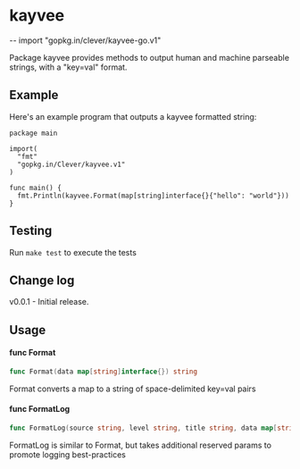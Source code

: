 # kayvee
--
    import "gopkg.in/clever/kayvee-go.v1"

Package kayvee provides methods to output human and machine parseable strings,
with a "key=val" format.

## Example

Here's an example program that outputs a kayvee formatted string:

    package main

    import(
      "fmt"
      "gopkg.in/Clever/kayvee.v1"
    )

    func main() {
      fmt.Println(kayvee.Format(map[string]interface{}{"hello": "world"}))
    }

## Testing


Run `make test` to execute the tests

## Change log

v0.0.1 - Initial release.

## Usage

#### func  Format

```go
func Format(data map[string]interface{}) string
```
Format converts a map to a string of space-delimited key=val pairs

#### func  FormatLog

```go
func FormatLog(source string, level string, title string, data map[string]interface{}) string
```
FormatLog is similar to Format, but takes additional reserved params to promote
logging best-practices
